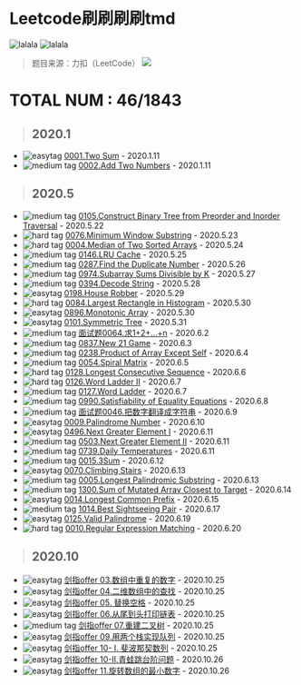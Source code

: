 # Leetcode刷刷刷刷tmd

![lalala](https://img.shields.io/badge/diobrando-leeeeeetcode%EF%BC%81-blue) ![lalala](https://img.shields.io/badge/giao-%E7%89%9B%E4%BB%94%E5%BE%88%E5%BF%99%EF%BC%81%F0%9F%A4%A0-red)
> 题目来源：力扣（LeetCode）
![](http://markdown.diobrando0825.cn/2020-05-22-161942.jpg)
# **TOTAL NUM** : 46/1843

> ## **2020.1**

- ![easytag](https://img.shields.io/badge/-easy-brightgreen) [0001.Two Sum](https://github.com/Diobrandokill/leetcode-notes/blob/master/hash%20table/0001.Two%20Sum.md) - 2020.1.11
- ![medium tag](https://img.shields.io/badge/-medium-yellow) [0002.Add Two Numbers](https://github.com/Diobrandokill/leetcode-notes/blob/master/linked%20list/0002.Add%20Two%20Numbers.md) - 2020.1.11

> ## **2020.5**

- ![medium tag](https://img.shields.io/badge/-medium-yellow) [0105.Construct Binary Tree from Preorder and Inorder Traversal](https://github.com/Diobrandokill/leetcode-notes/blob/master/tree/0105.Construct%20Binary%20Tree%20from%20Preorder%20and%20Inorder%20Traversal.md) - 2020.5.22
- ![hard tag](https://img.shields.io/badge/-hard-red) [0076.Minimum Window Substring](https://github.com/Diobrandokill/leetcode-notes/blob/master/sliding%20window/0076.Minimum%20Window%20Substring.md) - 2020.5.23
- ![hard tag](https://img.shields.io/badge/-hard-red) [0004.Median of Two Sorted Arrays](https://github.com/Diobrandokill/leetcode-notes/blob/master/binary%20search/0004.Median%20of%20Two%20Sorted%20Arrays.md) - 2020.5.24
- ![medium tag](https://img.shields.io/badge/-medium-yellow) [0146.LRU Cache](https://github.com/Diobrandokill/leetcode-notes/blob/master/linked%20list/0146.LRU%20Cache.md) - 2020.5.25
- ![medium tag](https://img.shields.io/badge/-medium-yellow) [0287.Find the Duplicate Number](https://github.com/Diobrandokill/leetcode-notes/blob/master/double%20pointers/0287.Find%20the%20Duplicate%20Number.md) - 2020.5.26
- ![medium tag](https://img.shields.io/badge/-medium-yellow) [0974.Subarray Sums Divisible by K](https://github.com/Diobrandokill/leetcode-notes/blob/master/hash%20table/0974.Subarray%20Sums%20Divisible%20by%20K.md) - 2020.5.27
- ![medium tag](https://img.shields.io/badge/-medium-yellow) [0394.Decode String](https://github.com/Diobrandokill/leetcode-notes/blob/master/string/0394.Decode%20String.md) - 2020.5.28
- ![easytag](https://img.shields.io/badge/-easy-brightgreen) [0198.House Robber](https://github.com/Diobrandokill/leetcode-notes/blob/master/dynamic%20programing/0198.House%20Robber.md) - 2020.5.29
- ![hard tag](https://img.shields.io/badge/-hard-red) [0084.Largest Rectangle in Histogram](https://github.com/Diobrandokill/leetcode-notes/blob/master/stack/0084.Largest%20Rectangle%20in%20Histogram.md) - 2020.5.30
- ![easytag](https://img.shields.io/badge/-easy-brightgreen) [0896.Monotonic Array](https://github.com/Diobrandokill/leetcode-notes/blob/master/stack/0896.Monotonic%20Array.md) - 2020.5.30
- ![easytag](https://img.shields.io/badge/-easy-brightgreen) [0101.Symmetric Tree](https://github.com/Diobrandokill/leetcode-notes/blob/master/tree/0101.Symmetric%20Tree.md) - 2020.5.31
- ![medium tag](https://img.shields.io/badge/-medium-yellow) [面试题0064.求1+2+…+n](https://github.com/Diobrandokill/leetcode-notes/blob/master/math/面试题64.求1+2+…+n.md) - 2020.6.2
- ![medium tag](https://img.shields.io/badge/-medium-yellow) [0837.New 21 Game](https://github.com/Diobrandokill/leetcode-notes/blob/master/dynamic%20programing/0837.New%2021%20Game.md) - 2020.6.3
- ![medium tag](https://img.shields.io/badge/-medium-yellow) [0238.Product of Array Except Self](https://github.com/Diobrandokill/leetcode-notes/blob/master/math/0238.Product%20of%20Array%20Except%20Self.md) - 2020.6.4
- ![medium tag](https://img.shields.io/badge/-medium-yellow) [0054.Spiral Matrix](https://github.com/Diobrandokill/leetcode-notes/blob/master/array/0054.Spiral%20matrix.md) - 2020.6.5
- ![hard tag](https://img.shields.io/badge/-hard-red) [0128.Longest Consecutive Sequence](https://github.com/Diobrandokill/leetcode-notes/blob/master/array/0128.Longest%20Consecutive%20Sequence.md) - 2020.6.6
- ![hard tag](https://img.shields.io/badge/-hard-red) [0126.Word Ladder II](https://github.com/Diobrandokill/leetcode-notes/blob/master/bfs/0126.Word%20Ladder%20II.md) - 2020.6.7
- ![medium tag](https://img.shields.io/badge/-medium-yellow) [0127.Word Ladder](https://github.com/Diobrandokill/leetcode-notes/blob/master/bfs/0127.Word%20Ladder.md) - 2020.6.7
- ![medium tag](https://img.shields.io/badge/-medium-yellow) [0990.Satisfiability of Equality Equations](https://github.com/Diobrandokill/leetcode-notes/blob/master/union%20find%20set/0990.Satisfiability%20of%20Equality%20Equations.md) - 2020.6.8
- ![medium tag](https://img.shields.io/badge/-medium-yellow) [面试题0046.把数字翻译成字符串](https://github.com/Diobrandokill/leetcode-notes/blob/master/dynamic%20programing/面试题0046.把数字翻译成字符串.md) - 2020.6.9
- ![easytag](https://img.shields.io/badge/-easy-brightgreen) [0009.Palindrome Number](https://github.com/Diobrandokill/leetcode-notes/blob/master/math/0009.Palindrome%20Number.md) - 2020.6.10
- ![easytag](https://img.shields.io/badge/-easy-brightgreen) [0496.Next Greater Element I](https://github.com/Diobrandokill/leetcode-notes/blob/master/stack/0496.Next%20Greater%20Element%20I.md) - 2020.6.11
- ![medium tag](https://img.shields.io/badge/-medium-yellow) [0503.Next Greater Element II](https://github.com/Diobrandokill/leetcode-notes/blob/master/stack/0503.Next%20Greater%20Element%20II.md) - 2020.6.11
- ![medium tag](https://img.shields.io/badge/-medium-yellow) [0739.Daily Temperatures](https://github.com/Diobrandokill/leetcode-notes/blob/master/stack/0739.Daily%20Temperatures.md) - 2020.6.11
- ![medium tag](https://img.shields.io/badge/-medium-yellow) [0015.3Sum](https://github.com/Diobrandokill/leetcode-notes/blob/master/double%20pointers/0015.3Sum.md) - 2020.6.12
- ![easytag](https://img.shields.io/badge/-easy-brightgreen) [0070.Climbing Stairs](https://github.com/Diobrandokill/leetcode-notes/blob/master/dynamic%20programing/0070.Climbing%20Stairs.md) - 2020.6.13
- ![medium tag](https://img.shields.io/badge/-medium-yellow) [0005.Longest Palindromic Substring](https://github.com/Diobrandokill/leetcode-notes/blob/master/dynamic%20programing/0005.Longest%20Palindromic%20Substring.md) - 2020.6.13
- ![medium tag](https://img.shields.io/badge/-medium-yellow) [1300.Sum of Mutated Array Closest to Target](https://github.com/Diobrandokill/leetcode-notes/blob/master/binary%20search/1300.Sum%20of%20Mutated%20Array%20Closest%20to%20Target.md) - 2020.6.14
- ![easytag](https://img.shields.io/badge/-easy-brightgreen) [0014.Longest Common Prefix](https://github.com/Diobrandokill/leetcode-notes/blob/master/string/0014.Longest%20Common%20Prefix.md) - 2020.6.15
- ![medium tag](https://img.shields.io/badge/-medium-yellow) [1014.Best Sightseeing Pair](https://github.com/Diobrandokill/leetcode-notes/blob/master/array/1014.Best%20Sightseeing%20Pair.md) - 2020.6.17
- ![easytag](https://img.shields.io/badge/-easy-brightgreen) [0125.Valid Palindrome](https://github.com/Diobrandokill/leetcode-notes/blob/master/string/0125.Valid%20Palindrome.md) - 2020.6.19
- ![hard tag](https://img.shields.io/badge/-hard-red) [0010.Regular Expression Matching](https://github.com/Diobrandokill/leetcode-notes/blob/master/dynamic%20programing/0010.Regular%20Expression%20Matching.md) - 2020.6.20

> ## **2020.10**
- ![easytag](https://img.shields.io/badge/-easy-brightgreen) [剑指offer 03.数组中重复的数字](https://leetcode-cn.com/problems/shu-zu-zhong-zhong-fu-de-shu-zi-lcof/) - 2020.10.25
- ![easytag](https://img.shields.io/badge/-easy-brightgreen) [剑指offer 04.二维数组中的查找](https://leetcode-cn.com/problems/er-wei-shu-zu-zhong-de-cha-zhao-lcof/) - 2020.10.25
- ![easytag](https://img.shields.io/badge/-easy-brightgreen) [剑指offer 05. 替换空格](https://leetcode-cn.com/problems/ti-huan-kong-ge-lcof/) - 2020.10.25
- ![easytag](https://img.shields.io/badge/-easy-brightgreen) [剑指offer 06.从尾到头打印链表](https://leetcode-cn.com/problems/cong-wei-dao-tou-da-yin-lian-biao-lcof/) - 2020.10.25
- ![medium tag](https://img.shields.io/badge/-medium-yellow) [剑指offer 07.重建二叉树](https://leetcode-cn.com/problems/zhong-jian-er-cha-shu-lcof/) - 2020.10.25
- ![easytag](https://img.shields.io/badge/-easy-brightgreen) [剑指offer 09.用两个栈实现队列](https://leetcode-cn.com/problems/yong-liang-ge-zhan-shi-xian-dui-lie-lcof/) - 2020.10.25
- ![easytag](https://img.shields.io/badge/-easy-brightgreen) [剑指offer 10- I. 斐波那契数列](https://leetcode-cn.com/problems/fei-bo-na-qi-shu-lie-lcof/) - 2020.10.25
- ![easytag](https://img.shields.io/badge/-easy-brightgreen) [剑指offer 10-II.青蛙跳台阶问题](https://leetcode-cn.com/problems/qing-wa-tiao-tai-jie-wen-ti-lcof/) - 2020.10.26
- ![easytag](https://img.shields.io/badge/-easy-brightgreen) [剑指offer 11.旋转数组的最小数字](https://leetcode-cn.com/problems/xuan-zhuan-shu-zu-de-zui-xiao-shu-zi-lcof/) - 2020.10.26
